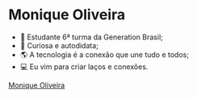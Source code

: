 # Monique Oliveira 

- :book: Estudante 6ª turma da Generation Brasil;
- :rocket: Curiosa e autodidata;
- :earth_americas: A tecnologia é a conexão que une tudo e todos;
- :computer: Eu vim para criar laços e conexões.

<script type="text/javascript" src="https://platform.linkedin.com/badges/js/profile.js" async defer></script>
<div class="LI-profile-badge"  data-version="v1" data-size="medium" data-locale="pt_BR" data-type="horizontal" data-theme="dark" data-vanity="monique-oliveira-9631b91a3"><a class="LI-simple-link" href='https://br.linkedin.com/in/monique-oliveira-9631b91a3?trk=profile-badge'>Monique Oliveira</a></div>



<!--
**moniquejro/moniquejro** is a ✨ _special_ ✨ repository because its `README.md` (this file) appears on your GitHub profile.

### Hi there 👋
Here are some ideas to get you started:

- 🔭 I’m currently working on ...
- 🌱 I’m currently learning ...
- 👯 I’m looking to collaborate on ...
- 🤔 I’m looking for help with ...
- 💬 Ask me about ...
- 📫 How to reach me: ...
- 😄 Pronouns: ...
- ⚡ Fun fact: ...
-->
